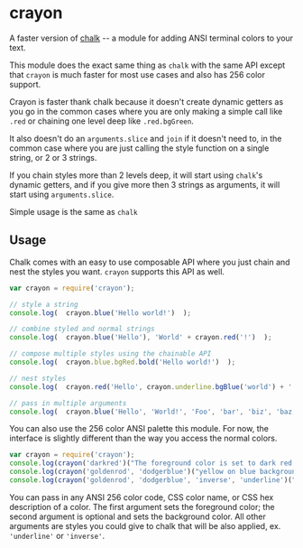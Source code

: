 crayon
=====

A faster version of [chalk](https://github.com/sindresorhus/chalk) -- a module for adding ANSI terminal colors to your text.

This module does the exact same thing as `chalk` with the same API except
that `crayon` is much faster for most use cases and also has 256 color 
support.

Crayon is faster thank chalk because it doesn't create dynamic getters as you 
go in the common cases where you are only making a simple call like `.red` or 
chaining one level deep like `.red.bgGreen`.

It also doesn't do an `arguments.slice` and `join` if it doesn't need to, 
in the common case where you are just calling the style function on a 
single string, or 2 or 3 strings.

If you chain styles more than 2 levels deep, it will start using `chalk`'s 
dynamic getters, and if you give more then 3 strings as arguments, it
will start using `arguments.slice`.

Simple usage is the same as `chalk`

## Usage

Chalk comes with an easy to use composable API where you just chain and nest the styles you want. `crayon` supports this API as well.

```js
var crayon = require('crayon');

// style a string
console.log(  crayon.blue('Hello world!')  );

// combine styled and normal strings
console.log(  crayon.blue('Hello'), 'World' + crayon.red('!')  );

// compose multiple styles using the chainable API
console.log(  crayon.blue.bgRed.bold('Hello world!')  );

// nest styles
console.log(  crayon.red('Hello', crayon.underline.bgBlue('world') + '!')  );

// pass in multiple arguments
console.log(  crayon.blue('Hello', 'World!', 'Foo', 'bar', 'biz', 'baz')  );
```

You can also use the 256 color ANSI palette this module. For now, the 
interface is slightly different than the way you access the normal colors. 

```js
var crayon = require('crayon');
console.log(crayon('darkred')("The foreground color is set to dark red here"));
console.log(crayon('goldenrod', 'dodgerblue')("yellow on blue background"));
console.log(crayon('goldenrod', 'dodgerblue', 'inverse', 'underline')("inverted and underlined"));
```

You can pass in any ANSI 256 color code, CSS color name, or CSS hex description of a color. The first argument sets the foreground color; the second argument 
is optional and sets the background color. All other arguments are styles you
could give to chalk that will be also applied, ex. `'underline'` or `'inverse'`.


